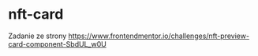 # nft-card
Zadanie ze strony https://www.frontendmentor.io/challenges/nft-preview-card-component-SbdUL_w0U
